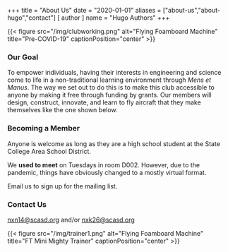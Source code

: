 +++
title = "About Us"
date = "2020-01-01"
aliases = ["about-us","about-hugo","contact"]
[ author ]
  name = "Hugo Authors"
+++

{{< figure src="/img/clubworking.png" alt="Flying Foamboard Machine" title="Pre-COVID-19" captionPosition="center" >}}

### Our Goal
To empower individuals, having their interests in engineering and science come to life in a non-traditional learning environment through *Mens et Manus*. The way we set out to do this is to make this club accessible to anyone by making it free through funding by grants. Our members will design, construct, innovate, and learn to fly aircraft that they make themselves like the one shown below.

### Becoming a Member

Anyone is welcome as long as they are a high school student at the State College Area School District.

We **used to meet** on Tuesdays in room D002. However, due to the pandemic, things have obviously changed to a mostly virtual format.

Email us to sign up for the mailing list.

### Contact Us
nxn14@scasd.org and/or nxk26@scasd.org

{{< figure src="/img/trainer1.png" alt="Flying Foamboard Machine" title="FT Mini Mighty Trainer" captionPosition="center" >}}
